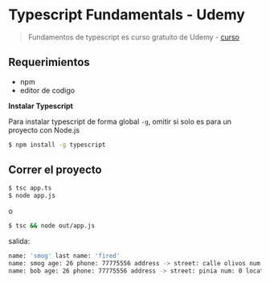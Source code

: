 # Typescript Fundamentals - Udemy

> Fundamentos de typescript es curso gratuito de Udemy - [curso](https://www.udemy.com/course/ts-fundamental/)

## Requerimientos

* npm
* editor de codigo

**Instalar Typescript** 

Para instalar typescript de forma global `-g`, omitir si solo es para un proyecto con Node.js 
  
```sh
$ npm install -g typescript
```

## Correr el proyecto

```sh
$ tsc app.ts
$ node app.js
```
o
```sh
$ tsc && node out/app.js
```

salida: 
```sh
name: 'smog' last name: 'fired'
name: smog age: 26 phone: 77775556 address -> street: calle olivos num: 0 location: sacaba idiom: English
name: bob age: 26 phone: 77775556 address -> street: pinia num: 0 location: fondo de bikini idiom: Spanish
```

